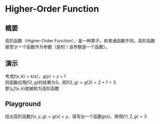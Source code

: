 # Higher-Order Function

## 概要

高阶函数（Higher-Order Function），是一种算子。和普通函数不同，高阶函数接受少一个函数作为参数（是的！该参数是一个函数）。

## 演示

考虑$f(x,k)=k(x)$，$g(y)=y+1$  
则函数应用$f(2,g)$的结果为3，即$f(2,g)=g(2)=2+1=3$  
那么$f(x,k)$就被称为高阶函数

## Playground

给出高阶函数$f(x,y,g)=g(x)+y$，请写出一个函数$g(x)$，使得$f(1,2,g)=3$
